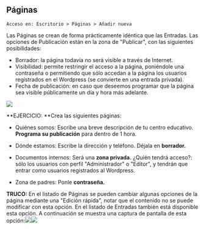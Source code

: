 ## Páginas

```
Acceso en: Escritorio > Páginas > Añadir nueva
```

Las Páginas se crean de forma prácticamente idéntica que las Entradas. Las opciones de Publicación están en la zona de "Publicar", con las siguientes posibilidades:

* Borrador: la página todavía no será visible a través de Internet.
* Visibilidad: permite restringir el acceso a la página, poniéndole una contraseña o permitiendo que sólo accedan a la página los usuarios registrados en el Wordpress \(se convierte en una entrada privada\).
* Fecha de publicación: en caso que deseemos programar que la página sea visible públicamente un día y hora más adelante.

![](https://catedu.gitbooks.io/atrevete-con-wordpress/content/assets/publicar.png)

**EJERCICIO: **Crea las siguientes páginas:

* Quiénes somos: Escribe una breve descripción de tu centro educativo. **Programa su publicación** para dentro de 1 hora.

* Dónde estamos: Escribe la dirección y teléfono. Déjala en **borrador.**

* Documentos internos: Será una **zona privada.** ¿Quién tendrá acceso?: sólo los usuarios con perfil "Administrador" o "Editor", y tendrán que entrar como usuarios registrados al Wordpress.

* Zona de padres: Ponle **contraseña.**

**TRUCO:** En el listado de Páginas se pueden cambiar algunas opciones de la página mediante una "Edición rápida", notar que el contenido no se puede modificar con esta opción. En el listado de Entradas también está disponible esta opción. A continuación se muestra una captura de pantalla de esta opción:![](https://catedu.gitbooks.io/atrevete-con-wordpress/content/assets/pagina-edicion-rapida-1.png)![](https://catedu.gitbooks.io/atrevete-con-wordpress/content/assets/pagina-edicion-rapida-2.png)

